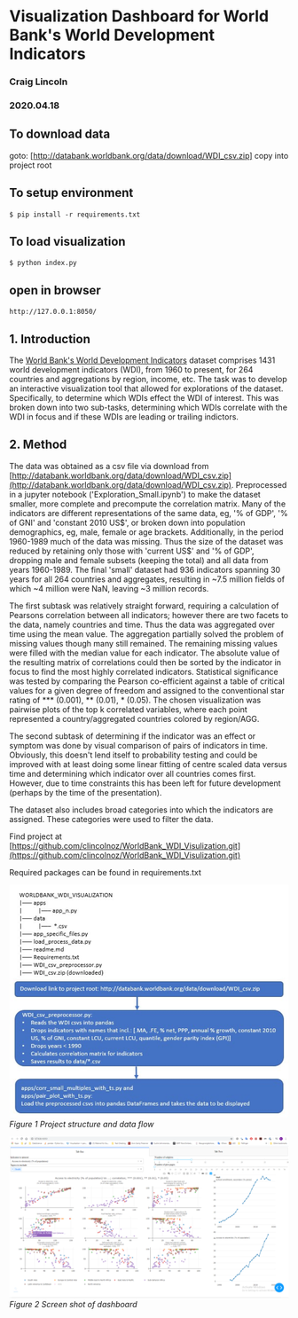 # Visualization Dashboard for World Bank's World Development Indicators
### Craig Lincoln
### 2020.04.18

## To download data
goto: [http://databank.worldbank.org/data/download/WDI_csv.zip]
copy into project root

## To setup environment
    $ pip install -r requirements.txt

## To load visualization
    $ python index.py

## open in browser
    http://127.0.0.1:8050/


## 1. Introduction
The [World Bank's World Development Indicators](http://datatopics.worldbank.org/world-development-indicators/) dataset comprises 1431 world development indicators (WDI), from 1960 to present, for 264 countries and aggregations by region, income, etc. The task was to develop an interactive visualization tool that allowed for explorations of the dataset. Specifically, to determine which WDIs effect the WDI of interest. This was broken down into two sub-tasks, determining which WDIs correlate with the WDI in focus and if these WDIs are leading or trailing indictors.

## 2. Method
The data was obtained as a csv file via download from [http://databank.worldbank.org/data/download/WDI_csv.zip](http://databank.worldbank.org/data/download/WDI_csv.zip). Preprocessed in a jupyter notebook ('Exploration_Small.ipynb') to make the dataset smaller, more complete and precompute the correlation matrix. Many of the indicators are different representations of the same data, eg, '% of GDP', '% of GNI' and 'constant 2010 US$', or broken down into population demographics, eg, male, female or age brackets. Additionally, in the period 1960-1989 much of the data was missing. Thus the size of the dataset was reduced by retaining only those with 'current US\$' and '% of GDP', dropping male and female subsets (keeping the total) and all data from years 1960-1989. The final 'small' dataset had 936 indicators spanning 30 years for all 264 countries and aggregates, resulting in ~7.5 million fields of which ~4 million were NaN, leaving ~3 million records.

The first subtask was relatively straight forward, requiring a calculation of Pearsons correlation between all indicators; however there are two facets to the data, namely countries and time. Thus the data was aggregated over time using the mean value. The aggregation partially solved the problem of missing values though many still remained. The remaining missing values were filled with the median value for each indicator. The absolute value of the resulting matrix of correlations could then be sorted by the indicator in focus to find the most highly correlated indicators. Statistical significance was tested by comparing the Pearson co-efficient against a table of critical values for a given degree of freedom and assigned to the conventional star rating of *** (0.001), ** (0.01), * (0.05). The chosen visualization was pairwise plots of the top k correlated variables, where each point represented a country/aggregated countries colored by region/AGG.

The second subtask of determining if the indicator was an effect or symptom was done by visual comparison of pairs of indicators in time. Obviously, this doesn't lend itself to probability testing and could be improved with at least doing some linear fitting of centre scaled data versus time and determining which indicator over all countries comes first. However, due to time constraints this has been left for future development (perhaps by the time of the presentation).

The dataset also includes broad categories into which the indicators are assigned. These categories were used to filter the data.

Find project at [https://github.com/clincolnoz/WorldBank_WDI_Visulization.git](https://github.com/clincolnoz/WorldBank_WDI_Visulization.git)

Required packages can be found in requirements.txt

![](figures/DataFlow.jpg)
*Figure 1 Project structure and data flow*

![](figures/Dashboard.png)
*Figure 2 Screen shot of dashboard*